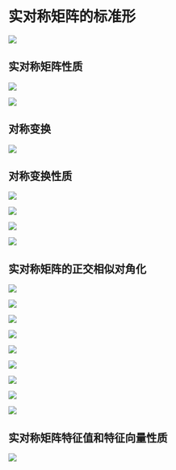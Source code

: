 # 实对称矩阵的标准形

![](images/2021-06-10-08-11-53.png)

## 实对称矩阵性质

![](images/2021-06-10-08-06-16.png)

![](images/2021-06-10-08-06-48.png)

## 对称变换

![](images/2021-06-10-08-35-55.png)

## 对称变换性质

![](images/2021-06-10-08-36-11.png)

![](images/2021-06-10-08-36-31.png)

![](images/2021-06-10-08-36-42.png)

![](images/2021-06-10-08-36-52.png)

## 实对称矩阵的正交相似对角化

![](images/2021-06-10-09-06-58.png)

![](images/2021-06-10-09-07-09.png)

![](images/2021-06-10-09-07-23.png)

![](images/2021-06-10-09-07-40.png)

![](images/2021-06-10-09-07-48.png)

![](images/2021-06-10-09-12-38.png)

![](images/2021-06-10-09-12-47.png)

![](images/2021-06-10-09-12-58.png)

![](images/2021-06-10-09-13-11.png)

## 实对称矩阵特征值和特征向量性质

![](images/2021-06-10-09-14-16.png)
